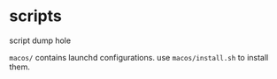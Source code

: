 scripts
=======

script dump hole

`macos/` contains launchd configurations. use `macos/install.sh` to install
them.
